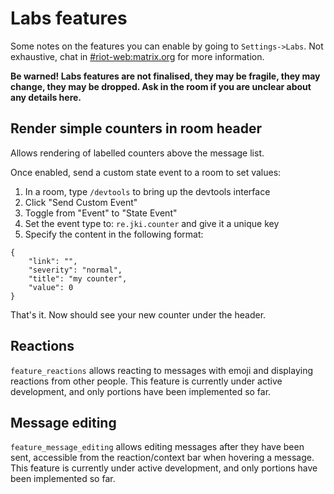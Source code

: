 # Labs features

Some notes on the features you can enable by going to `Settings->Labs`. Not exhaustive, chat in
[#riot-web:matrix.org] for more information.

**Be warned! Labs features are not finalised, they may be fragile, they may change, they may be
dropped. Ask in the room if you are unclear about any details here.**

## Render simple counters in room header

Allows rendering of labelled counters above the message list.

Once enabled, send a custom state event to a room to set values:

1. In a room, type `/devtools` to bring up the devtools interface
2. Click "Send Custom Event"
3. Toggle from "Event" to "State Event"
4. Set the event type to: `re.jki.counter` and give it a unique key
5. Specify the content in the following format:

```
{
    "link": "",
    "severity": "normal",
    "title": "my counter",
    "value": 0
}
```

That's it. Now should see your new counter under the header.

## Reactions

`feature_reactions` allows reacting to messages with emoji and displaying
reactions from other people. This feature is currently under active development,
and only portions have been implemented so far.

## Message editing

`feature_message_editing` allows editing messages after they have been sent,
accessible from the reaction/context bar when hovering a message.
This feature is currently under active development,
and only portions have been implemented so far.

[#riot-web:matrix.org]: https://matrix.to/#/#riot-web:matrix.org
